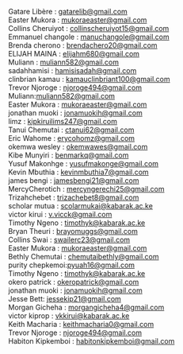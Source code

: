 Gatare Libère : gatarelib@gmail.com   
Easter Mukora : mukoraeaster@gmail.com   
Collins Cheruiyot : collinscheruiyot15@gmail.com     
Emmanuel changole : manuchangole@gmail.com    
Brenda cherono : brendachero20@gmail.com   
ELIJAH MAINA : elijahm680@gmail.com      
Muliann : muliann582@gmail.com   
sadahhamisi : hamisisadah@gmail.com   
clinbrian kamau : kamauclinbriant100@gmail.com      
Trevor Njoroge : njoroge494@gmail.com  
Muliann:muliann582@gmail.com      
Easter Mukora : mukoraeaster@gmail.com  
jonathan muoki : jonamuokih@gmail.com   
limz : kipkiruilims247@gmail.com   
Tanui Chemutai : ctanui62@gmail.com      
Eric Wahome : erycohomz@gmail.com     
okemwa wesley : okemwawes@gmail.com   
Kibe Munyiri : benmarkq@gmail.com   
Yusuf Makonhge : yusufmakonge@gmail.com   
Kevin Mbuthia : kevinmbuthia7@gmail.com   
james bengi : jamesbengi21@gmail.com   
MercyCherotich : mercyngerechi25@gmail.com   
Trizahchebet : trizachebet8@gmail.com   
scholar mutua : scolarmukai@kabarak.ac.ke   
victor kirui : v.vicck@gmail.com   
Timothy Ngeno : timothyk@kabarak.ac.ke   
Bryan Theuri : brayomuggs@gmail.com   
Collins Swai : swailerc23@gmail.com   
Easter Mukora : mukoraeaster@gmail.com   
Bethly Chemutai : chemutaibethly@gmail.com   
purity chepkemoi:pyuah16@gmail.com   
Timothy Ngeno : timothyk@kabarak.ac.ke   
okero patrick : okeropatrick@gmail.com    
jonathan muoki : jonamuokih@gmail.com   
Jesse Bett: jessekip21@gmail.com     
Morgan Gicheha : morgangicheha4@gmail.com   
victor kiprop : vkkirui@kabarak.ac.ke   
Keith Macharia : keithmacharia0@gmail.com   
Trevor Njoroge : njoroge494@gmail.com   
Habiton Kipkemboi : habitonkipkemboi@gmail.com   
